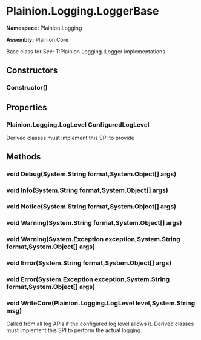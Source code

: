 
# Plainion.Logging.LoggerBase

**Namespace:** Plainion.Logging

**Assembly:** Plainion.Core

Base class for
*See:* T:Plainion.Logging.ILogger
implementations.


## Constructors

### Constructor()


## Properties

### Plainion.Logging.LogLevel ConfiguredLogLevel

Derived classes must implement this SPI to provide


## Methods

### void Debug(System.String format,System.Object[] args)

### void Info(System.String format,System.Object[] args)

### void Notice(System.String format,System.Object[] args)

### void Warning(System.String format,System.Object[] args)

### void Warning(System.Exception exception,System.String format,System.Object[] args)

### void Error(System.String format,System.Object[] args)

### void Error(System.Exception exception,System.String format,System.Object[] args)

### void WriteCore(Plainion.Logging.LogLevel level,System.String msg)

Called from all log APIs if the configured log level allows it. Derived classes must implement this SPI to perform the actual logging.
